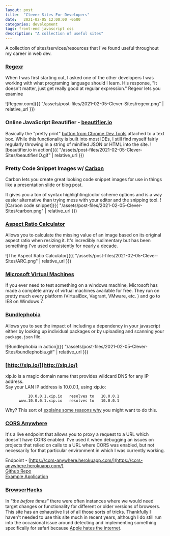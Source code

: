 ```yaml
---
layout: post
title:  "Clever Sites For Developers"
date:   2021-02-05 12:00:00 -0500
categories: development
tags: front-end javascript css
description: "A collection of useful sites"
---
```


A collection of sites/services/resources that I've found useful throughout my career in web dev.  


### [Regexr](https://regexr.com/)  
When I was first starting out, I asked one of the other developers I was working with what programing language should I learn. His response, "It doesn't matter, just get really good at regular expression." Regexr lets you examine 

![Regexr.com]({{ "/assets/post-files/2021-02-05-Clever-Sites/regexr.png" | relative_url }})


### Online JavaScript Beautifier - [beautifier.io](https://beautifier.io/) 
Basically the "pretty print" [button from Chrome Dev Tools](https://developers.google.com/web/tools/chrome-devtools/javascript/pretty-print) attached to a text box. While this functionality is built into most IDEs, I still find myself fairly regularly throwing in a string of minified JSON or HTML into the site. 
![beautifier.io in action]({{ "/assets/post-files/2021-02-05-Clever-Sites/beautifierIO.gif" | relative_url }})


### Pretty Code Snippet Images w/ [Carbon](https://carbon.now.sh/)  

Carbon lets you create great looking code snippet images for use in things like a presentation slide or blog post. 

It gives you a ton of syntax highlighting/color scheme options and is a way easier alternative than trying mess with your editor and the snipping tool. 
![Carbon code snippet]({{ "/assets/post-files/2021-02-05-Clever-Sites/carbon.png" | relative_url }})


### [Aspect Ratio Calculator](http://andrew.hedges.name/experiments/aspect_ratio/)
Allows you to calculate the missing value of an image based on its original aspect ratio when resizing it. It's incredibly rudimentary but has been something I've used consistently for nearly a decade. 

![The Aspect Ratio Calculator]({{ "/assets/post-files/2021-02-05-Clever-Sites/ARC.png" | relative_url }})



### [Microsoft Virtual Machines](https://developer.microsoft.com/en-us/microsoft-edge/tools/vms/)  
If you ever need to test something on a windows machine, Microsoft has made a complete array of virtual machines available for free. 
They run on pretty much every platform (VirtualBox, Vagrant, VMware, etc. ) and go to IE8 on Windows 7. 



### [Bundlephobia](https://bundlephobia.com/) 
Allows you to see the impact of including a dependency in your javascript either by looking up individual packages or by uploading and scanning your `package.json` file. 

![Bundlephobia in action]({{ "/assets/post-files/2021-02-05-Clever-Sites/bundlephobia.gif" | relative_url }})


### [http://xip.io/](http://xip.io/)   

xip.io is a magic domain name that provides wildcard DNS for any IP address.    
Say your LAN IP address is 10.0.0.1, using xip.io:
```
          10.0.0.1.xip.io   resolves to   10.0.0.1
      www.10.0.0.1.xip.io   resolves to   10.0.0.1
```
Why? This sort of [explains some reasons why](https://stackoverflow.com/a/37370422/1608016) you might want to do this.  


### [CORS Anywhere](https://github.com/Rob--W/cors-anywhere)  
It's a live endpoint that allows you to proxy a request to a URL which doesn't have CORS enabled. I've used it when debugging an issues on projects that relied on calls to a URL where CORS was enabled, but not necessarily for that particular environment in which I was currently working.     


Endpoint - [https://cors-anywhere.herokuapp.com/](https://cors-anywhere.herokuapp.com/)  
[Github Repo](https://github.com/Rob--W/cors-anywhere/)  
[Example Application](https://robwu.nl/cors-anywhere.html)


### [BrowserHacks](http://browserhacks.com/)
In *"the before times"* there were often instances where we would need target changes or functionality for different or older versions of browsers. This site has an exhaustive list of all those sorts of tricks. Thankfully I haven't needed to use this site much in recent years, although I do still run into the occasional issue around detecting and implementing something specifically for safari because [Apple hates the internet](https://threadreaderapp.com/thread/1191026394421026816.html). 


